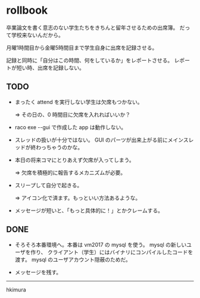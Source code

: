 # rollbook

卒業論文を書く意志のない学生たちをきちんと留年させるための出席簿。
だって学校来ないんだから。

月曜1時間目から金曜5時間目まで学生自身に出席を記録させる。

記録と同時に「自分はこの時間、何をしているか」をレポートさせる。
レポートが短い時、出席を記録しない。

## TODO

* まったく attend を実行しない学生は欠席もつかない。

  &rArr; その日の、0 時間目に欠席を入れればいいか？

* raco exe --gui で作成した app は動作しない。

* スレッドの扱いが十分ではない。
  GUI のパーツが出来上がる前にメインスレッドが終わっちゃうのかな。

* 本日の将来コマにとりあえず欠席が入ってしまう。

  &rArr; 欠席を積極的に報告するメカニズムが必要。

* スリープして自分で起きる。

  &rArr; アイコン化で済ます。もっといい方法あるような。


* メッセージが短いと、「もっと具体的に！」とかクレームする。

## DONE

* そろそろ本番環境へ。本番は vm2017 の mysql を使う。
  mysql の新しいユーザを作り、
  クライアント（学生）にはバイナリにコンパイルしたコードを渡す。
  mysql のユーザアカウント隠蔽のためだ。

* メッセージを残す。

---
hkimura
